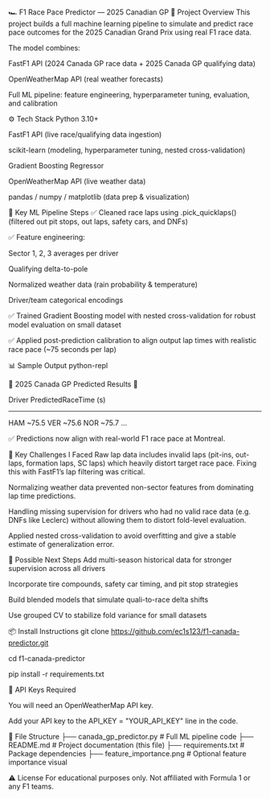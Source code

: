 🏎️ F1 Race Pace Predictor — 2025 Canadian GP
🚀 Project Overview
This project builds a full machine learning pipeline to simulate and predict race pace outcomes for the 2025 Canadian Grand Prix using real F1 race data.

The model combines:

FastF1 API (2024 Canada GP race data + 2025 Canada GP qualifying data)

OpenWeatherMap API (real weather forecasts)

Full ML pipeline: feature engineering, hyperparameter tuning, evaluation, and calibration

⚙️ Tech Stack
Python 3.10+

FastF1 API (live race/qualifying data ingestion)

scikit-learn (modeling, hyperparameter tuning, nested cross-validation)

Gradient Boosting Regressor

OpenWeatherMap API (live weather data)

pandas / numpy / matplotlib (data prep & visualization)

🔬 Key ML Pipeline Steps
✅ Cleaned race laps using .pick_quicklaps() (filtered out pit stops, out laps, safety cars, and DNFs)

✅ Feature engineering:

Sector 1, 2, 3 averages per driver

Qualifying delta-to-pole

Normalized weather data (rain probability & temperature)

Driver/team categorical encodings

✅ Trained Gradient Boosting model with nested cross-validation for robust model evaluation on small dataset

✅ Applied post-prediction calibration to align output lap times with realistic race pace (~75 seconds per lap)

📊 Sample Output
python-repl

🏁 2025 Canada GP Predicted Results 🏁

Driver    PredictedRaceTime (s)
------    ---------------------
HAM       ~75.5
VER       ~75.6
NOR       ~75.7
...

✅ Predictions now align with real-world F1 race pace at Montreal.

🔎 Key Challenges I Faced
Raw lap data includes invalid laps (pit-ins, out-laps, formation laps, SC laps) which heavily distort target race pace. Fixing this with FastF1’s lap filtering was critical.

Normalizing weather data prevented non-sector features from dominating lap time predictions.

Handling missing supervision for drivers who had no valid race data (e.g. DNFs like Leclerc) without allowing them to distort fold-level evaluation.

Applied nested cross-validation to avoid overfitting and give a stable estimate of generalization error.

🔄 Possible Next Steps
Add multi-season historical data for stronger supervision across all drivers

Incorporate tire compounds, safety car timing, and pit stop strategies

Build blended models that simulate quali-to-race delta shifts

Use grouped CV to stabilize fold variance for small datasets

📦 Install Instructions
git clone https://github.com/ec1s123/f1-canada-predictor.git

cd f1-canada-predictor

pip install -r requirements.txt

🔑 API Keys Required

You will need an OpenWeatherMap API key.

Add your API key to the API_KEY = "YOUR_API_KEY" line in the code.

📄 File Structure
├── canada_gp_predictor.py    # Full ML pipeline code
├── README.md                 # Project documentation (this file)
├── requirements.txt          # Package dependencies
├── feature_importance.png    # Optional feature importance visual

⚠ License
For educational purposes only. Not affiliated with Formula 1 or any F1 teams.

